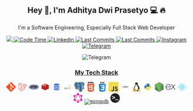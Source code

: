 <p align="center">
 <h2 align="center">Hey 👋, I'm Adhitya Dwi Prasetyo 💻 🔥</h2>
 <p align="center">I'm a Software Engineering, Especially Full Stack Web Developer</p>
</p>
  <p align="center">
    <a href="https://stackshare.io/vanpersietyo">
      <img src="http://img.shields.io/badge/tech-stack-0690fa.svg?style=flat" />
    </a>
    <a href="https://github.com/vanpersietyo">
      <img alt="Code Time" src="https://wakatime.com/badge/user/1fab0357-dc7e-4a46-8d13-8b76aee07ede.svg" />
    </a>
    <a href="www.linkedin.com/in/vanpersietyo">
      <img alt="Linkedin" src="https://img.shields.io/badge/-LinkedIn-0e76a8?style=flat-square&logo=Linkedin&logoColor=white" />
    </a>
    <a href="https://vanpersietyo.github.io">
      <img alt="Last Commits" src="https://img.shields.io/badge/Website-3b5998?style=flat-square&logo=google-chrome&logoColor=white" />
    </a>
    <a href="https://twitter.com/vanpersietyo">
      <img alt="Last Commits" src="https://img.shields.io/badge/-Twitter-00acee?style=flat-square&logo=Twitter&logoColor=white" />
    </a>
    <a href="https://instagram.com/adhityavpersietyo">
      <img alt="Instagram" src="https://img.shields.io/badge/-Instagram-e4405f?style=flat-square&logo=Instagram&logoColor=white" />
    </a>
    <a href="https://t.me/vanpersietyo">
      <img alt="Telegram" src="https://img.shields.io/badge/-Telegram-0088cc?style=flat-square&logo=Telegram&logoColor=white" />
    </a>
</p>

  <p align="center">
    <img alt="Telegram" src="https://github-readme-stats.vercel.app/api/top-langs/?username=vanpersietyo&langs_count=5" />
  </p>
  
  <h3 align="center"><a href="https://stackshare.io/vanpersietyo">My Tech Stack</a></h3>

<p align="center">
  <code><a href="https://git-scm.com" target="_blank"><img title="Git" height="27" src="https://raw.githubusercontent.com/devicons/devicon/master/icons/git/git-original.svg" alt="git"></a></code>
<code><a href="https://laravel.com" target="_blank"><img title="Laravel" height="27" src="https://raw.githubusercontent.com/github/explore/80688e429a7d4ef2fca1e82350fe8e3517d3494d/topics/laravel/laravel.png" alt="laravel"></a></code>
<code><a href="https://php.com" target="_blank"><img title="Php" height="27" src="https://raw.githubusercontent.com/github/explore/80688e429a7d4ef2fca1e82350fe8e3517d3494d/topics/php/php.png" alt="php"></a></code>
<code><a href="https://redis.com" target="_blank"><img title="Redis" height="27" src="https://raw.githubusercontent.com/github/explore/80688e429a7d4ef2fca1e82350fe8e3517d3494d/topics/redis/redis.png" alt="redis"></a></code>
<code><a href="https://sql.com" target="_blank"><img title="Sql" height="27" src="https://raw.githubusercontent.com/github/explore/80688e429a7d4ef2fca1e82350fe8e3517d3494d/topics/sql/sql.png" alt="sql"></a></code>
<code><a href="https://mysql.com" target="_blank"><img title="Mysql" height="27" src="https://raw.githubusercontent.com/github/explore/80688e429a7d4ef2fca1e82350fe8e3517d3494d/topics/mysql/mysql.png" alt="mysql"></a></code>
<code><a href="https://postgresql.com" target="_blank"><img title="Postgresql" height="27" src="https://raw.githubusercontent.com/github/explore/80688e429a7d4ef2fca1e82350fe8e3517d3494d/topics/postgresql/postgresql.png" alt="postgresql"></a></code>
<code><a href="https://html.com" target="_blank"><img title="Html" height="27" src="https://raw.githubusercontent.com/github/explore/80688e429a7d4ef2fca1e82350fe8e3517d3494d/topics/html/html.png" alt="html"></a></code>
<code><a href="https://css.com" target="_blank"><img title="Css" height="27" src="https://raw.githubusercontent.com/github/explore/80688e429a7d4ef2fca1e82350fe8e3517d3494d/topics/css/css.png" alt="css"></a></code>
<code><a href="https://javascript.com" target="_blank"><img title="Javascript" height="27" src="https://raw.githubusercontent.com/github/explore/80688e429a7d4ef2fca1e82350fe8e3517d3494d/topics/javascript/javascript.png" alt="javascript"></a></code>
<code><a href="https://jquery.com" target="_blank"><img title="Jquery" height="27" src="https://raw.githubusercontent.com/github/explore/80688e429a7d4ef2fca1e82350fe8e3517d3494d/topics/jquery/jquery.png" alt="jquery"></a></code>
<code><a href="https://linux.com" target="_blank"><img title="Linux" height="27" src="https://raw.githubusercontent.com/github/explore/80688e429a7d4ef2fca1e82350fe8e3517d3494d/topics/linux/linux.png" alt="linux"></a></code>
<code><a href="https://python.com" target="_blank"><img title="Python" height="27" src="https://raw.githubusercontent.com/github/explore/80688e429a7d4ef2fca1e82350fe8e3517d3494d/topics/python/python.png" alt="python"></a></code>
<code><a href="https://nodejs.com" target="_blank"><img title="Nodejs" height="27" src="https://raw.githubusercontent.com/github/explore/80688e429a7d4ef2fca1e82350fe8e3517d3494d/topics/nodejs/nodejs.png" alt="nodejs"></a></code>
<code><a href="https://expressjs.com" target="_blank"><img title="Expressjs" height="27" src="https://raw.githubusercontent.com/devicons/devicon/master/icons/express/express-original.svg" alt="expressjs"></a></code>
<code><a href="https://react.com" target="_blank"><img title="React" height="27" src="https://raw.githubusercontent.com/github/explore/80688e429a7d4ef2fca1e82350fe8e3517d3494d/topics/react/react.png" alt="react"></a></code>
<code><a href="https://graphql.com" target="_blank"><img title="Graphql" height="27" src="https://raw.githubusercontent.com/github/explore/80688e429a7d4ef2fca1e82350fe8e3517d3494d/topics/graphql/graphql.png" alt="graphql"></a></code>
<code><a href="https://mongodb.com" target="_blank"><img title="Mongodb" height="27" src="https://encrypted-tbn0.gstatic.com/images?q=tbn%3AANd9GcSTTzPAw-55ssm1Im594xYZ9eRQu2JylrkYLg&usqp=CAU" alt="mongodb"></a></code>
<code><a href="https://terminal.com" target="_blank"><img title="Terminal" height="27" src="https://raw.githubusercontent.com/github/explore/80688e429a7d4ef2fca1e82350fe8e3517d3494d/topics/terminal/terminal.png" alt="terminal"></a></code>
  </p>
